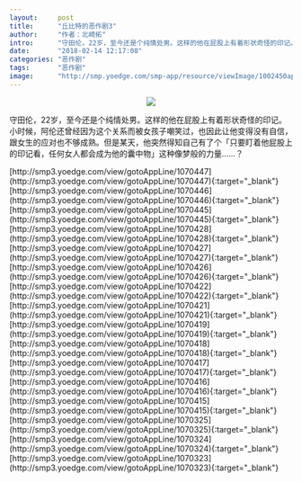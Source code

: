 ```yaml
---
layout:     post
title:      "丘比特的恶作剧3"
author:     "作者：北崎拓"
intro:      "守田伦，22岁，至今还是个纯情处男。这样的他在屁股上有着形状奇怪的印记。小时候，阿伦还曾经因为这个关系而被女孩子嘲笑过，也因此让他变得没有自信，跟女生的应对也不够成熟。但是某天，他突然得知自己有了个「只要盯着他屁股上的印记看，任何女人都会成为他的囊中物」这种像梦般的力量……？"
date:       "2018-02-14 12:17:08"
categories: "恶作剧"
tags:       "恶作剧"
image:      "http://smp.yoedge.com/smp-app/resource/viewImage/1002450appline.png"
---
```

<div style="text-align: center">
<p><img src="http://smp.yoedge.com/smp-app/resource/viewImage/1002450appline.png"/></p>
</div>
<p class="post-meta">
<span>守田伦，22岁，至今还是个纯情处男。这样的他在屁股上有着形状奇怪的印记。小时候，阿伦还曾经因为这个关系而被女孩子嘲笑过，也因此让他变得没有自信，跟女生的应对也不够成熟。但是某天，他突然得知自己有了个「只要盯着他屁股上的印记看，任何女人都会成为他的囊中物」这种像梦般的力量……？</span>
</p>
[http://smp3.yoedge.com/view/gotoAppLine/1070447](http://smp3.yoedge.com/view/gotoAppLine/1070447){:target="_blank"}
[http://smp3.yoedge.com/view/gotoAppLine/1070446](http://smp3.yoedge.com/view/gotoAppLine/1070446){:target="_blank"}
[http://smp3.yoedge.com/view/gotoAppLine/1070445](http://smp3.yoedge.com/view/gotoAppLine/1070445){:target="_blank"}
[http://smp3.yoedge.com/view/gotoAppLine/1070428](http://smp3.yoedge.com/view/gotoAppLine/1070428){:target="_blank"}
[http://smp3.yoedge.com/view/gotoAppLine/1070427](http://smp3.yoedge.com/view/gotoAppLine/1070427){:target="_blank"}
[http://smp3.yoedge.com/view/gotoAppLine/1070426](http://smp3.yoedge.com/view/gotoAppLine/1070426){:target="_blank"}
[http://smp3.yoedge.com/view/gotoAppLine/1070422](http://smp3.yoedge.com/view/gotoAppLine/1070422){:target="_blank"}
[http://smp3.yoedge.com/view/gotoAppLine/1070421](http://smp3.yoedge.com/view/gotoAppLine/1070421){:target="_blank"}
[http://smp3.yoedge.com/view/gotoAppLine/1070419](http://smp3.yoedge.com/view/gotoAppLine/1070419){:target="_blank"}
[http://smp3.yoedge.com/view/gotoAppLine/1070418](http://smp3.yoedge.com/view/gotoAppLine/1070418){:target="_blank"}
[http://smp3.yoedge.com/view/gotoAppLine/1070417](http://smp3.yoedge.com/view/gotoAppLine/1070417){:target="_blank"}
[http://smp3.yoedge.com/view/gotoAppLine/1070416](http://smp3.yoedge.com/view/gotoAppLine/1070416){:target="_blank"}
[http://smp3.yoedge.com/view/gotoAppLine/1070415](http://smp3.yoedge.com/view/gotoAppLine/1070415){:target="_blank"}
[http://smp3.yoedge.com/view/gotoAppLine/1070325](http://smp3.yoedge.com/view/gotoAppLine/1070325){:target="_blank"}
[http://smp3.yoedge.com/view/gotoAppLine/1070324](http://smp3.yoedge.com/view/gotoAppLine/1070324){:target="_blank"}
[http://smp3.yoedge.com/view/gotoAppLine/1070323](http://smp3.yoedge.com/view/gotoAppLine/1070323){:target="_blank"}


